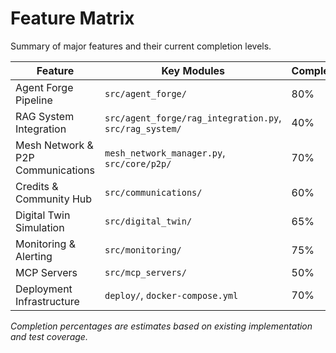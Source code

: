 # Feature Matrix

Summary of major features and their current completion levels.

| Feature | Key Modules | Completion |
| --- | --- | --- |
| Agent Forge Pipeline | `src/agent_forge/` | 80% |
| RAG System Integration | `src/agent_forge/rag_integration.py`, `src/rag_system/` | 40% |
| Mesh Network & P2P Communications | `mesh_network_manager.py`, `src/core/p2p/` | 70% |
| Credits & Community Hub | `src/communications/` | 60% |
| Digital Twin Simulation | `src/digital_twin/` | 65% |
| Monitoring & Alerting | `src/monitoring/` | 75% |
| MCP Servers | `src/mcp_servers/` | 50% |
| Deployment Infrastructure | `deploy/`, `docker-compose.yml` | 70% |

*Completion percentages are estimates based on existing implementation and test coverage.*
